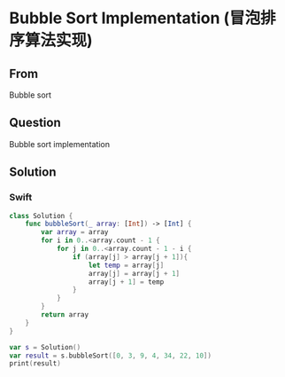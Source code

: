 # Bubble Sort Implementation (冒泡排序算法实现)



## From

Bubble sort



## Question

Bubble sort implementation



## Solution  



### Swift

```swift
class Solution {
    func bubbleSort(_ array: [Int]) -> [Int] {
        var array = array
        for i in 0..<array.count - 1 {
            for j in 0..<array.count - 1 - i {
                if (array[j] > array[j + 1]){
                    let temp = array[j]
                    array[j] = array[j + 1]
                    array[j + 1] = temp
                }
            }
        }
        return array
    }
}

var s = Solution()
var result = s.bubbleSort([0, 3, 9, 4, 34, 22, 10])
print(result)
```

